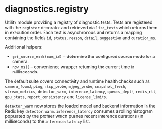 # diagnostics.registry

Utility module providing a registry of diagnostic tests.  Tests are
registered with the `register` decorator and retrieved via `list_tests`
which returns them in execution order.  Each test is asynchronous and
returns a mapping containing the fields `id`, `status`, `reason`,
`detail`, `suggestion` and `duration_ms`.

Additional helpers:

* `get_source_mode(cam_id)` – determine the configured source mode for a
  camera.
* `now_ms()` – convenience wrapper returning the current time in
  milliseconds.

The default suite covers connectivity and runtime health checks such as
`camera_found`, `ping`, `rtsp_probe`, `mjpeg_probe`, `snapshot_fresh`,
`stream_metrics`, `detector_warm`, `inference_latency`,
`queues_depth`, `redis_rtt`, `gpu_stats`, `report_consistency` and
`license_limits`.

`detector_warm` now stores the loaded model and backend information in the
Redis key `detector:warm`.  `inference_latency` consumes a rolling histogram
populated by the profiler which pushes recent inference durations (in
milliseconds) to the `inference:latency` list.
